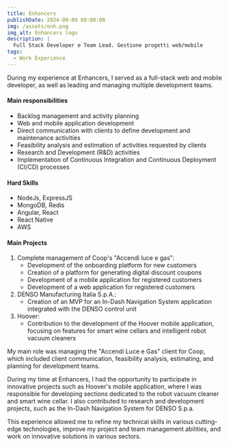 ```yaml
---
title: Enhancers
publishDate: 2024-08-09 00:00:00
img: /assets/enh.png
img_alt: Enhancers logo
description: |
  Full Stack Developer e Team Lead. Gestione progetti web/mobile
tags:
  - Work Experience
---
```


During my experience at Enhancers, I served as a full-stack web and mobile developer, as well as leading and managing multiple development teams.

#### Main responsibilities

- Backlog management and activity planning
- Web and mobile application development
- Direct communication with clients to define development and maintenance activities
- Feasibility analysis and estimation of activities requested by clients
- Research and Development (R&D) activities
- Implementation of Continuous Integration and Continuous Deployment (CI/CD) processes

#### Hard Skills

- NodeJs, ExpressJS
- MongoDB, Redis
- Angular, React
- React Native
- AWS

#### Main Projects

1. Complete management of Coop's "Accendi luce e gas":
   - Development of the onboarding platform for new customers
   - Creation of a platform for generating digital discount coupons
   - Development of a mobile application for registered customers
   - Development of a web application for registered customers
2. DENSO Manufacturing Italia S.p.A.:
   - Creation of an MVP for an In-Dash Navigation System application integrated with the DENSO control unit
3. Hoover:
   - Contribution to the development of the Hoover mobile application, focusing on features for smart wine cellars and intelligent robot vacuum cleaners

My main role was managing the "Accendi Luce e Gas" client for Coop, which included client communication, feasibility analysis, estimating, and planning for development teams.

During my time at Enhancers, I had the opportunity to participate in innovative projects such as Hoover's mobile application, where I was responsible for developing sections dedicated to the robot vacuum cleaner and smart wine cellar. I also contributed to research and development projects, such as the In-Dash Navigation System for DENSO S.p.a.

This experience allowed me to refine my technical skills in various cutting-edge technologies, improve my project and team management abilities, and work on innovative solutions in various sectors.
